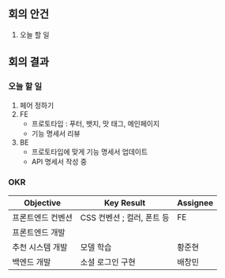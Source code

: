 ## 회의 안건

1. 오늘 할 일

## 회의 결과

### 오늘 할 일

1. 페어 정하기
2. FE
    - 프로토타입 : 푸터, 뱃지, 맛 태그, 메인페이지
    - 기능 명세서 리뷰
3. BE
    - 프로토타입에 맞게 기능 명세서 업데이트
    - API 명세서 작성 중

### OKR

| Objective | Key Result | Assignee |
| --- | --- | --- |
| 프론트엔드 컨벤션 | CSS 컨벤션 ; 컬러, 폰트 등 | FE |
| 프론트엔드 개발 |  |  |
| 추천 시스템 개발 | 모델 학습 | 황준현 |
| 백엔드 개발 | 소셜 로그인 구현 | 배창민 |
